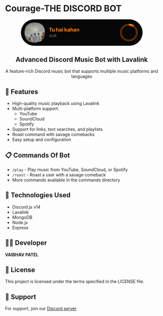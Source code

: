 # Courage-THE DISCORD BOT 

<div align="center">
  <img src="musicard.png" alt="PrimeMusic Logo" width="400">
  <h2>Advanced Discord Music Bot with Lavalink</h2>
  <p>A feature-rich Discord music bot that supports multiple music platforms and languages</p>
</div>

## 🎵 Features

- High-quality music playback using Lavalink
- Multi-platform support:
  - YouTube
  - SoundCloud
  - Spotify
- Support for links, text searches, and playlists
- Roast command with savage comebacks
- Easy setup and configuration




## 📋 Commands Of Bot

- `/play` - Play music from YouTube, SoundCloud, or Spotify
- `/roast` - Roast a user with a savage comeback
- More commands available in the commands directory


## 🧰 Technologies Used

- Discord.js v14
- Lavalink
- MongoDB
- Node.js
- Express

## 👨‍💻 Developer

**VAIBHAV PATEL**

## 📄 License

This project is licensed under the terms specified in the LICENSE file.

## 🔗 Support

For support, join our [Discord server](https://discord.gg/s2cmhgW)
